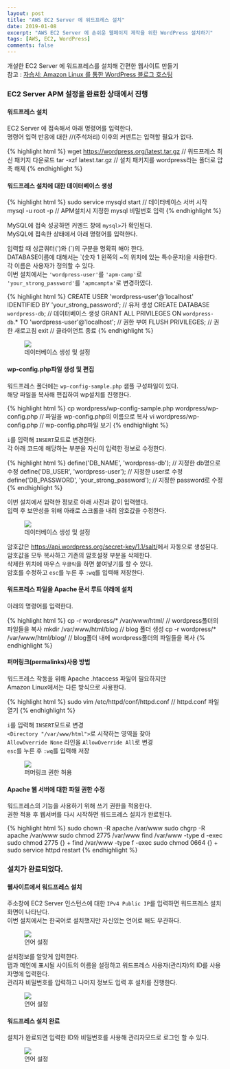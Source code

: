 ```yaml
---
layout: post
title: "AWS EC2 Server 에 워드프레스 설치"
date: 2019-01-08
excerpt: "AWS EC2 Server 에 손쉬운 웹페이지 제작을 위한 WordPress 설치하기"
tags: [AWS, EC2, WordPress]
comments: false
---
```


개설한 EC2 Server 에 워드프레스를 설치해 간편한 웹사이트 만들기  
참고 : <a href="https://docs.aws.amazon.com/ko_kr/AWSEC2/latest/UserGuide/hosting-wordpress.html">자습서: Amazon Linux 를 통한 WordPress 블로그 호스팅</a>

### EC2 Server APM 설정을 완료한 상태에서 진행

#### 워드프레스 설치

EC2 Server 에 접속해서 아래 명령어를 입력한다.  
명령어 입력 반응에 대한 //(주석처리) 이후의 커멘트는 입력할 필요가 없다.

{% highlight html %}
 wget https://wordpress.org/latest.tar.gz // 워드프레스 최신 패키지 다운로드
 tar -xzf latest.tar.gz // 설치 패키지를 wordpress라는 폴더로 압축 해제
{% endhighlight %}

#### 워드프레스 설치에 대한 데이터베이스 생성

{% highlight html %}
 sudo service mysqld start // 데이터베이스 서버 시작
 mysql -u root -p  // APM설치시 지정한 mysql 비밀번호 입력
{% endhighlight %}

MySQL에 접속 성공하면 커멘드 창에 `mysql>`가 확인된다.  
MySQL에 접속한 상태에서 아래 명령어를 입력한다.

입력할 때 싱글쿼터(')와 (\`)의 구분을 명확히 해야 한다.  
DATABASE이름에 대해서는 \`(숫자 1 왼쪽의 ~의 위치에 있는 특수문자)을 사용한다.  
각 이름은 사용자가 정의할 수 있다.  
이번 설치에서는 `'wordpress-user'`를 `'apm-camp'`로  
`'your_strong_password'`를 `'apmcampta'`로 변경하였다.

{% highlight html %}
 CREATE USER 'wordpress-user'@'localhost' IDENTIFIED BY 'your_strong_password'; // 유저 생성
 CREATE DATABASE `wordpress-db`; // 데이터베이스 생성
 GRANT ALL PRIVILEGES ON `wordpress-db`.* TO 'wordpress-user'@'localhost'; // 권한 부여
 FLUSH PRIVILEGES; // 권한 새로고침
 exit // 클라이언트 종료
{% endhighlight %}

<figure>
	<a href="{{site.url}}/assets/img/post/ec2_wp/wp_1.JPG"><img src="{{site.url}}/assets/img/post/ec2_wp/wp_1.JPG"></a>
	<figcaption>데이터베이스 생성 및 설정</figcaption>
</figure>

#### wp-config.php파일 생성 및 편집

워드프레스 폴더에는 `wp-config-sample.php` 샘플 구성파일이 있다.  
해당 파일을 복사해 편집하여 wp설치를 진행한다.

{% highlight html %}
 cp wordpress/wp-config-sample.php wordpress/wp-config.php // 파일을 wp-config.php의 이름으로 복사
 vi wordpress/wp-config.php // wp-config.php파일 보기
{% endhighlight %}

`i`를 입력해 `INSERT`모드로 변경한다.  
각 아래 코드에 해당하는 부분을 자신이 입력한 정보로 수정한다.

{% highlight html %}
 define('DB_NAME', 'wordpress-db'); // 지정한 db명으로 수정
 define('DB_USER', 'wordpress-user'); // 지정한 user로 수정
 define('DB_PASSWORD', 'your_strong_password'); // 지정한 password로 수정
{% endhighlight %}

이번 설치에서 입력한 정보로 아래 사진과 같이 입력했다.  
입력 후 보안성을 위해 아래로 스크롤을 내려 암호값을 수정한다.  

<figure>
	<a href="{{site.url}}/assets/img/post/ec2_wp/wp_2.JPG"><img src="{{site.url}}/assets/img/post/ec2_wp/wp_2.JPG"></a>
	<figcaption>데이터베이스 생성 및 설정</figcaption>
</figure>

암호값은 <a href="https://api.wordpress.org/secret-key/1.1/salt/" target="_blank" style="_">https://api.wordpress.org/secret-key/1.1/salt/</a>에서 자동으로 생성된다.  
암호값을 모두 복사하고 기존의 암호설정 부분을 삭제한다.  
삭제한 위치에 마우스 `우클릭`을 하면 붙여넣기를 할 수 있다.  
암호를 수정하고 `esc`를 누른 후 `:wq`를 입력해 저장한다.

#### 워드프레스 파일을 Apache 문서 루트 아래에 설치

아래의 명령어를 입력한다.

{% highlight html %}
 cp -r wordpress/* /var/www/html/ // wordpress폴더의 파일들을 복사
 mkdir /var/www/html/blog // blog 폴더 생성
 cp -r wordpress/* /var/www/html/blog/ // blog폴더 내에 wordpress폴더의 파일들을 복사
{% endhighlight %}

#### 퍼머링크(permalinks)사용 방법

워드프레스 작동을 위해 Apache .htaccess 파일이 필요하지만  
Amazon Linux에서는 다른 방식으로 사용한다.

{% highlight html %}
 sudo vim /etc/httpd/conf/httpd.conf // httpd.conf 파일 열기
{% endhighlight %}

`i`를 입력해 `INSERT`모드로 변경  
`<Directory "/var/www/html">`로 시작하는 영역을 찾아  
`AllowOverride None` 라인을 `AllowOverride All`로 변경  
`esc`를 누른 후 `:wq`를 입력해 저장

<figure>
	<a href="{{site.url}}/assets/img/post/ec2_wp/wp_3.JPG"><img src="{{site.url}}/assets/img/post/ec2_wp/wp_3.JPG"></a>
	<figcaption>퍼머링크 권한 허용</figcaption>
</figure>

#### Apache 웹 서버에 대한 파일 권한 수정

워드프레스의 기능을 사용하기 위해 쓰기 권한을 적용한다.  
권한 적용 후 웹서버를 다시 시작하면 워드프레스 설치가 완료된다.

{% highlight html %}
 sudo chown -R apache /var/www
 sudo chgrp -R apache /var/www
 sudo chmod 2775 /var/www
 find /var/www -type d -exec sudo chmod 2775 {} +
 find /var/www -type f -exec sudo chmod 0664 {} +
 sudo service httpd restart
{% endhighlight %}

### 설치가 완료되었다.  
#### 웹사이트에서 워드프레스 설치

주소창에 EC2 Server 인스턴스에 대한 `IPv4 Public IP`를 입력하면 워드프레스 설치화면이 나타난다.  
이번 설치에서는 한국어로 설치했지만 자신있는 언어로 해도 무관하다.

<figure>
	<a href="{{site.url}}/assets/img/post/ec2_wp/wp_4.JPG"><img src="{{site.url}}/assets/img/post/ec2_wp/wp_4.JPG"></a>
	<figcaption>언어 설정</figcaption>
</figure>

설치정보를 알맞게 입력한다.  
탭과 메인에 표시될 사이트의 이름을 설정하고 워드프레스 사용자(관리자)의 ID를 사용자명에 입력한다.  
관리자 비밀번호를 입력하고 나머지 정보도 입력 후 설치를 진행한다.

<figure>
	<a href="{{site.url}}/assets/img/post/ec2_wp/wp_5.JPG"><img src="{{site.url}}/assets/img/post/ec2_wp/wp_5.JPG"></a>
	<figcaption>언어 설정</figcaption>
</figure>

#### 워드프레스 설치 완료

설치가 완료되면 입력한 ID와 비밀번호를 사용해 관리자모드로 로그인 할 수 있다.

<figure>
	<a href="{{site.url}}/assets/img/post/ec2_wp/wp_6.JPG"><img src="{{site.url}}/assets/img/post/ec2_wp/wp_6.JPG"></a>
	<figcaption>언어 설정</figcaption>
</figure>
